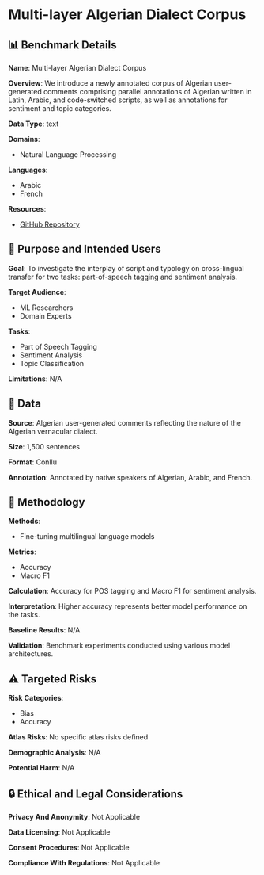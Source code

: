 # Multi-layer Algerian Dialect Corpus

## 📊 Benchmark Details

**Name**: Multi-layer Algerian Dialect Corpus

**Overview**: We introduce a newly annotated corpus of Algerian user-generated comments comprising parallel annotations of Algerian written in Latin, Arabic, and code-switched scripts, as well as annotations for sentiment and topic categories.

**Data Type**: text

**Domains**:
- Natural Language Processing

**Languages**:
- Arabic
- French

**Resources**:
- [GitHub Repository](https://github.com/SamiaTouileb/NarabiziarXiv:2105.07400v3)

## 🎯 Purpose and Intended Users

**Goal**: To investigate the interplay of script and typology on cross-lingual transfer for two tasks: part-of-speech tagging and sentiment analysis.

**Target Audience**:
- ML Researchers
- Domain Experts

**Tasks**:
- Part of Speech Tagging
- Sentiment Analysis
- Topic Classification

**Limitations**: N/A

## 💾 Data

**Source**: Algerian user-generated comments reflecting the nature of the Algerian vernacular dialect.

**Size**: 1,500 sentences

**Format**: Conllu

**Annotation**: Annotated by native speakers of Algerian, Arabic, and French.

## 🔬 Methodology

**Methods**:
- Fine-tuning multilingual language models

**Metrics**:
- Accuracy
- Macro F1

**Calculation**: Accuracy for POS tagging and Macro F1 for sentiment analysis.

**Interpretation**: Higher accuracy represents better model performance on the tasks.

**Baseline Results**: N/A

**Validation**: Benchmark experiments conducted using various model architectures.

## ⚠️ Targeted Risks

**Risk Categories**:
- Bias
- Accuracy

**Atlas Risks**:
No specific atlas risks defined

**Demographic Analysis**: N/A

**Potential Harm**: N/A

## 🔒 Ethical and Legal Considerations

**Privacy And Anonymity**: Not Applicable

**Data Licensing**: Not Applicable

**Consent Procedures**: Not Applicable

**Compliance With Regulations**: Not Applicable
